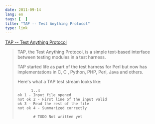 ```yaml
---
date: 2011-09-14
lang: en
tags: [  ]
title: "TAP -- Test Anything Protocol"
type: link
---
```


[TAP -- Test Anything
Protocol](http://testanything.org/wiki/index.php/Main_Page)

> TAP, the Test Anything Protocol, is a simple text-based interface
> between testing modules in a test harness.
>
> TAP started life as part of the test harness for Perl but now has
> implementations in C, C , Python, PHP, Perl, Java and others.
>
> Here's what a TAP test stream looks like:
>
>           1..4
>     ok 1 - Input file opened
>     not ok 2 - First line of the input valid
>     ok 3 - Read the rest of the file
>     not ok 4 - Summarized correctly
>           
>            # TODO Not written yet
>           
>          
